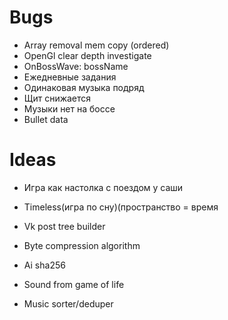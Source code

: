 # Bugs
+ Array removal mem copy (ordered)
+ OpenGl clear depth investigate
+ OnBossWave: bossName
+ Ежедневные задания
+ Одинаковая музыка подряд
+ Щит снижается
+ Музыки нет на боссе 
+ Bullet data

# Ideas

+ Игра как настолка с поездом у саши 

+ Timeless(игра по сну)(пространство = время 

+ Vk post tree builder 

+ Byte compression algorithm 

+ Ai sha256 
+ Sound from game of life
+ Music sorter/deduper

